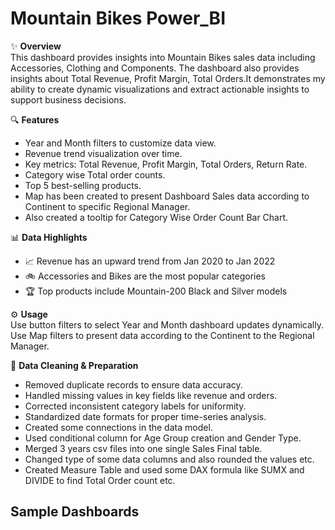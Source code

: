 # Mountain Bikes Power_BI

✨ **Overview**  
This dashboard provides insights into Mountain Bikes sales data including Accessories, Clothing and Components. The dashboard also provides insights about Total Revenue, Profit Margin, Total Orders.It demonstrates my ability to create dynamic visualizations and extract actionable insights to support business decisions.

🔍 **Features**  
- Year and Month filters to customize data view.
- Revenue trend visualization over time.
- Key metrics: Total Revenue, Profit Margin, Total Orders, Return Rate.
- Category wise Total order counts.
- Top 5 best-selling products.
- Map has been created to present Dashboard Sales data according to Continent to specific Regional Manager.
- Also created a tooltip for Category Wise Order Count Bar Chart.

📊 **Data Highlights**  
- 📈 Revenue has an upward trend from Jan 2020 to Jan 2022  
- 🚲 Accessories and Bikes are the most popular categories  
- 🏆 Top products include Mountain-200 Black and Silver models

⚙️ **Usage**  
Use button filters to select Year and Month dashboard updates dynamically.
Use Map filters to present data according to the Continent to the Regional Manager.

🧹 **Data Cleaning & Preparation**  
- Removed duplicate records to ensure data accuracy.
- Handled missing values in key fields like revenue and orders. 
- Corrected inconsistent category labels for uniformity. 
- Standardized date formats for proper time-series analysis.
- Created some connections in the data model.
- Used conditional column for Age Group creation and Gender Type.
- Merged 3 years csv files into one single Sales Final table.
- Changed type of some data columns and also rounded the values etc.
- Created Measure Table and used some DAX formula like SUMX and DIVIDE to find Total Order count etc.

## Sample Dashboards
